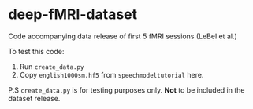 # deep-fMRI-dataset
Code accompanying data release of first 5 fMRI sessions (LeBel et al.)

To test this code:
1. Run `create_data.py`
2. Copy `english1000sm.hf5` from `speechmodeltutorial` here.

P.S `create_data.py` is for testing purposes only. **Not** to be included in the dataset release.
